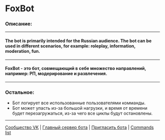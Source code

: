 FoxBot
===
### Описание:
---
#### The bot is primarily intended for the Russian audience. The bot can be used in different scenarios, for example: roleplay, information, moderation, fun.
---
#### FoxBot - это бот, совмещающий в себе множество направлений, например: РП, модерирование и развлечения.
---
### Остальное:
* Бот логирует все использованные пользователями комманды.
* Бот может упасть из-за большой нагрузки, и время от времени будет перезагружаться, из-за чего все циклы будут остановлены.
---
[Сообщество VK](https://vk.com/foxbot_discord/)
|
[Главный сервер бота](https://discord.com/invite/vSmhjMKTBF/)
|
[Пригласить бота](https://bit.ly/3kVIgEh/)
|
[Commands list](https://vk.com/@foxbot_discord-commands-list)